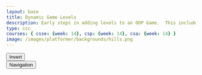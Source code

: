 ```yaml
---
layout: base
title: Dynamic Game Levels
description: Early steps in adding levels to an OOP Game.  This includes basic animations left-right-jump, multiple background, and simple callback to terminate each level.
type: ccc
courses: { csse: {week: 14}, csp: {week: 14}, csa: {week: 14} }
image: /images/platformer/backgrounds/hills.png
---
```


<style>
    #gameBegin, #controls, #gameOver, #navigation {
      position: relative;
        z-index: 2; /*Ensure the controls are on top*/
    }
    .sidenav {
      position: fixed;
      height: 100%; /* 100% Full-height */
      width: 0px; /* 0 width - change this with JavaScript */
      z-index: 3; /* Stay on top */
      top: 0; /* Stay at the top */
      left: 0;
      overflow-x: hidden; /* Disable horizontal scroll */
      padding-top: 60px; /* Place content 60px from the top */
      transition: 0.5s; /* 0.5 second transition effect to slide in the sidenav */
      background-color: black;
    }
</style>

<div id="mySidenav" class="sidenav">
  <a href="javascript:void(0)" id="toggleNavigationBar1" class="closebtn" onclick="closeNav()">&times;</a>
  <table>
    <tr id="navigationPlaceAfter">
      <th>Level</th>
      <th>Character</th>
    </tr>
  </table>
</div>

<!-- Prepare DOM elements -->
<!-- Wrap both the canvas and controls in a container div -->
<div id="canvasContainer">
    <div id="gameBegin" hidden>
        <button id="startGame">Start Game</button>
    </div>
    <div id="controls"> <!-- Controls -->
        <!-- Background controls -->
        <button id="toggleCanvasEffect">Invert</button>
    </div>
    <div id="navigation"> <!-- Controls -->
        <!-- Background controls -->
        <button id="toggleNavigationBar">Navigation</button>
    </div>
    <div id="gameOver" hidden>
        <button id="restartGame">Restart</button>
    </div>
</div>

<!-- regular game -->
<script type="module">
    // Imports
    import GameEnv from '{{site.baseurl}}/assets/js/platformer/GameEnv.js';
    import GameLevel from '{{site.baseurl}}/assets/js/platformer/GameLevel.js';
    import GameControl from '{{site.baseurl}}/assets/js/platformer/GameControl.js';


    /*  ==========================================
     *  ======= Data Definitions =================
     *  ==========================================
    */

    // Define assets for the game
    var assets = {
      obstacles: {
        tube: { src: "/images/platformer/obstacles/tube.png" },
      },
      platforms: {
        grass: { src: "/images/platformer/platforms/pigfarm.png"},
        alien: { src: "/images/platformer/platforms/carpet.png" }
      },
      thing: {
        coin: { src: "/images/platformer/platforms/Coin.png" } //Add this one!
      },  
      platformO: {
        grass: { src: "/images/brick_wall.png" },
      },
      backgrounds: {
        start: { src: "/images/platformer/backgrounds/Joke.jpg" },
        hills: { src: "/images/platformer/backgrounds/GD_Background.png" },
        planet: { src: "/images/platformer/backgrounds/Del_Norte.png" },
        castles: { src: "/images/platformer/backgrounds/castles.png" },
        end: { src: "/images/platformer/backgrounds/game_over.png" }
      },
      players: {
        mario: {
          src: "/images/platformer/sprites/mario.png",
          width: 256,
          height: 256,
          w: { row: 10, frames: 15 },
          wa: { row: 11, frames: 15 },
          wd: { row: 10, frames: 15 },
          a: { row: 3, frames: 7, idleFrame: { column: 7, frames: 0 } },
          s: { row: null, frames: null},
          d: { row: 2, frames: 7, idleFrame: { column: 7, frames: 0 } }
        },
        monkey: {
          src: "/images/platformer/sprites/monkey.png",
          width: 40,
          height: 40,
          w: { row: 9, frames: 15 },
          wa: { row: 9, frames: 15 },
          wd: { row: 9, frames: 15 },
          a: { row: 1, frames: 15, idleFrame: { column: 7, frames: 0 } },
          s: { row: 12, frames: 15 },
          d: { row: 0, frames: 15, idleFrame: { column: 7, frames: 0 } }
        }
      }
    };

    // add File to assets, ensure valid site.baseurl
    Object.keys(assets).forEach(category => {
      Object.keys(assets[category]).forEach(assetName => {
        assets[category][assetName]['file'] = "{{site.baseurl}}" + assets[category][assetName].src;
      });
    });

    /*  ==========================================
     *  ===== Game Level Call Backs ==============
     *  ==========================================
    */

    // Level completion tester
    function testerCallBack() {
        // console.log(GameEnv.player?.x)
        if (GameEnv.player?.x > GameEnv.innerWidth) {
            return true;
        } else {
            return false;
        }
    }

    // Helper function for button click
    function waitForButton(buttonName) {
      // resolve the button click
      return new Promise((resolve) => {
          const waitButton = document.getElementById(buttonName);
          const waitButtonListener = () => {
              resolve(true);
          };
          waitButton.addEventListener('click', waitButtonListener);
      });
    }

    // Start button callback
    async function startGameCallback() {
      const id = document.getElementById("gameBegin");
      id.hidden = false;
      
      // Use waitForRestart to wait for the restart button click
      await waitForButton('startGame');
      id.hidden = true;
      
      return true;
    }

    // Home screen exits on Game Begin button
    function homeScreenCallback() {
      // gameBegin hidden means game has started
      const id = document.getElementById("gameBegin");
      return id.hidden;
    }

    // Game Over callback
    async function gameOverCallBack() {
      const id = document.getElementById("gameOver");
      id.hidden = false;
      
      // Use waitForRestart to wait for the restart button click
      await waitForButton('restartGame');
      id.hidden = true;
      
      // Change currentLevel to start/restart value of null
      GameEnv.currentLevel = null;

      return true;
    }

    /*  ==========================================
     *  ========== Game Level setup ==============
     *  ==========================================
     * Start/Homme sequence
     * a.) the start level awaits for button selection
     * b.) the start level automatically cycles to home level
     * c.) the home advances to 1st game level when button selection is made
    */
    // Start/Home screens
    new GameLevel( {tag: "start", callback: startGameCallback } );
    new GameLevel( {tag: "home", background: assets.backgrounds.start, callback: homeScreenCallback } );
    // Game screens
    new GameLevel( {tag: "hills", background: assets.backgrounds.hills, platform: assets.platforms.grass, platformO: assets.platformO.grass, player: assets.players.mario, tube: assets.obstacles.tube, callback: testerCallBack, thing: assets.thing.coin,} );
    new GameLevel( {tag: "alien", background: assets.backgrounds.planet, platform: assets.platforms.alien, player: assets.players.monkey, callback: testerCallBack } );
    // Game Over screen
    new GameLevel( {tag: "end", background: assets.backgrounds.end, callback: gameOverCallBack } );

    /*  ==========================================
     *  ========== Game Control ==================
     *  ==========================================
    */

    // create listeners
    toggleCanvasEffect.addEventListener('click', GameEnv.toggleInvert);
    window.addEventListener('resize', GameEnv.resize);

    // start game
    GameControl.gameLoop();

</script>

<!-- navigation -->
<script type="module">
  //sidebar
  var toggle = false;
  function toggleWidth(){
    toggle = !toggle;
    document.getElementById("mySidenav").style.width = toggle?"250px":"0px";
  }
  document.getElementById("toggleNavigationBar").addEventListener("click",toggleWidth);
  document.getElementById("toggleNavigationBar1").addEventListener("click",toggleWidth);
  //generate table
  import GameEnv from '{{site.baseurl}}/assets/js/platformer/GameEnv.js';
  import GameLevel from '{{site.baseurl}}/assets/js/platformer/GameLevel.js';
  import GameControl from '{{site.baseurl}}/assets/js/platformer/GameControl.js';
  var levels = GameEnv.levels;
  var assets = {
    obstacles: {
      tube: { src: "/images/platformer/obstacles/tube.png" },
    },
    platforms: {
      grass: { src: "/images/platformer/platforms/pigfarm.png"},
      alien: { src: "/images/platformer/platforms/carpet.png" }
    },
    backgrounds: {
      start: { src: "/images/platformer/backgrounds/Joke.jpg" },
      hills: { src: "/images/platformer/backgrounds/GD_Background.png" },
      planet: { src: "/images/platformer/backgrounds/Del_Norte.png" },
      castles: { src: "/images/platformer/backgrounds/castles.png" },
      end: { src: "/images/platformer/backgrounds/game_over.png" }
    },
    players: {
      mario: {
        src: "/images/platformer/sprites/mario.png",
        width: 256,
        height: 256,
        w: { row: 10, frames: 15 },
        wa: { row: 11, frames: 15 },
        wd: { row: 10, frames: 15 },
        a: { row: 3, frames: 7, idleFrame: { column: 7, frames: 0 } },
        s: { row: null, frames: null},
        d: { row: 2, frames: 7, idleFrame: { column: 7, frames: 0 } }
      },
      monkey: {
        src: "/images/platformer/sprites/monkey.png",
        width: 40,
        height: 40,
        w: { row: 9, frames: 15 },
        wa: { row: 9, frames: 15 },
        wd: { row: 9, frames: 15 },
        a: { row: 1, frames: 15, idleFrame: { column: 7, frames: 0 } },
        s: { row: 12, frames: 15 },
        d: { row: 0, frames: 15, idleFrame: { column: 7, frames: 0 } }
      }
    }
  };

    var placeAfterElement = document.getElementById("navigationPlaceAfter");

    for(let i=levels.length-1;i>-1;i-=1){
      var row = document.createElement("tr");
      var c1 = document.createElement("td");
      var c2 = document.createElement("td");
      c1.innerText = levels[i].tag;
      if(levels[i].playerData){ //if player exists
        var array = levels[i].playerData.src.split("/");
        c2.innerText = array[array.length-1];
      }
      else{
        c2.innerText = "none";
      }
      row.append(c1);
      row.append(c2);
      placeAfterElement.insertAdjacentElement("afterend",row);
    }
</script>